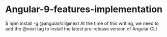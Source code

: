 # Angular-9-features-implementation
$ npm install -g @angular/cli@next 
At the time of this writing, we need to add the @next tag to install the latest pre-release version of Angular CLI
